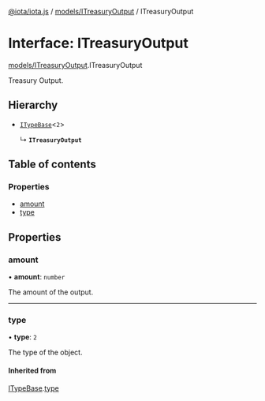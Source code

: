 [@iota/iota.js](../README.md) / [models/ITreasuryOutput](../modules/models_itreasuryoutput.md) / ITreasuryOutput

# Interface: ITreasuryOutput

[models/ITreasuryOutput](../modules/models_itreasuryoutput.md).ITreasuryOutput

Treasury Output.

## Hierarchy

- [`ITypeBase`](models_itypebase.itypebase.md)<``2``\>

  ↳ **`ITreasuryOutput`**

## Table of contents

### Properties

- [amount](models_itreasuryoutput.itreasuryoutput.md#amount)
- [type](models_itreasuryoutput.itreasuryoutput.md#type)

## Properties

### amount

• **amount**: `number`

The amount of the output.

___

### type

• **type**: ``2``

The type of the object.

#### Inherited from

[ITypeBase](models_itypebase.itypebase.md).[type](models_itypebase.itypebase.md#type)
